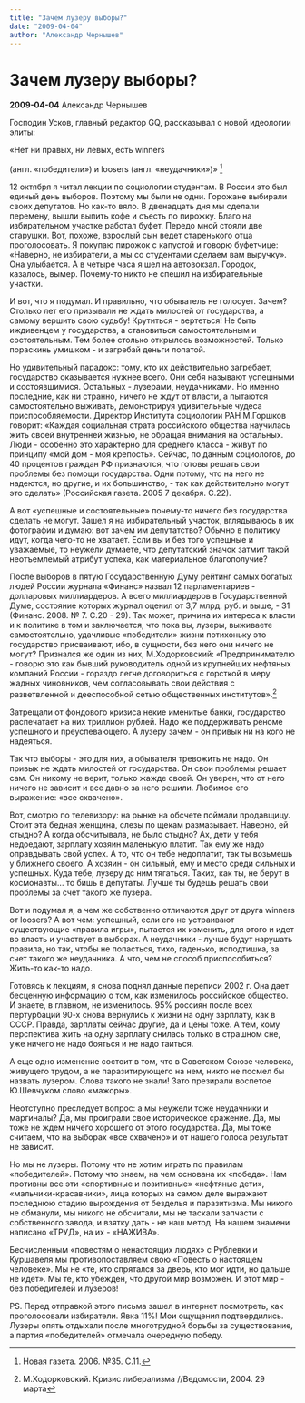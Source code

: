 ```yaml
---
title: "Зачем лузеру выборы?"
date: "2009-04-04"
author: "Александр Чернышев"
---
```


# Зачем лузеру выборы?

**2009-04-04** Александр Чернышев

Господин Усков, главный редактор GQ, рассказывал о новой идеологии элиты:

«Нет ни правых, ни левых, есть winners

(англ. «победители») и loosers (англ. «неудачники»)» [^1]

12 октября я читал лекции по социологии студентам. В России это был единый день выборов. Поэтому мы были не одни. Горожане выбирали своих депутатов. Но как-то вяло. В двенадцать дня мы сделали перемену, вышли выпить кофе и съесть по пирожку. Благо на избирательном участке работал буфет. Передо мной стояли две старушки. Вот, похоже, взрослый сын ведет старенького отца проголосовать. Я покупаю пирожок с капустой и говорю буфетчице: «Наверно, не избиратели, а мы со студентами сделаем вам выручку». Она улыбается. А в четыре часа я шел на автовокзал. Городок, казалось, вымер. Почему-то никто не спешил на избирательные участки.

И вот, что я подумал. И правильно, что обыватель не голосует. Зачем? Столько лет его призывали не ждать милостей от государства, а самому вершить свою судьбу! Крутиться - вертеться! Не быть иждивенцем у государства, а становиться самостоятельным и состоятельным. Тем более столько открылось возможностей. Только пораскинь умишком - и загребай деньги лопатой.

Но удивительный парадокс: тому, кто их действительно загребает, государство оказывается нужнее всего. Они себя называют успешными и состоявшимися. Остальных - лузерами, неудачниками. Но именно последние, как ни странно, ничего не ждут от власти, а пытаются самостоятельно выживать, демонстрируя удивительные чудеса приспособляемости. Директор Института социологии РАН М.Горшков говорит: «Каждая социальная страта российского общества научилась жить своей внутренней жизнью, не обращая внимания на остальных. Люди - особенно это характерно для среднего класса - живут по принципу «мой дом - моя крепость». Сейчас, по данным социологов, до 40 процентов граждан РФ признаются, что готовы решать свои проблемы без помощи государства. Одни потому, что на него не надеются, но другие, и их большинство, - так как действительно могут это сделать» (Российская газета. 2005 7 декабря. С.22).

А вот «успешные и состоятельные» почему-то ничего без государства сделать не могут. Зашел я на избирательный участок, вглядываюсь в их фотографии и думаю: вот зачем им депутатство? Обычно в политику идут, когда чего-то не хватает. Если вы и без того успешные и уважаемые, то неужели думаете, что депутатский значок затмит такой неотъемлемый атрибут успеха, как материальное благополучие?

После выборов в пятую Государственную Думу рейтинг самых богатых людей России журнала «Финанс» назвал 12 парламентариев - долларовых миллиардеров. А всего миллиардеров в Государственной Думе, состояние которых журнал оценил от 3,7 млрд. руб. и выше, - 31 (Финанс. 2008. № 7. С.20 - 29). Так может, причина их интереса к власти и к политике в том и заключается, что пока вы, лузеры, выживаете самостоятельно, удачливые «победители» жизни потихоньку это государство присваивают, ибо, в сущности, без него они ничего не могут? Признался же один из них, М.Ходорковский: «Предпринимателю - говорю это как бывший руководитель одной из крупнейших нефтяных компаний России - гораздо легче договориться с горсткой в меру жадных чиновников, чем согласовывать свои действия с разветвленной и дееспособной сетью общественных институтов».[^2]

Затрещали от фондового кризиса некие именитые банки, государство распечатает на них триллион рублей. Надо же поддерживать реноме успешного и преуспевающего. А лузеру зачем - он привык ни на кого не надеяться.

Так что выборы - это для них, а обывателя тревожить не надо. Он привык не ждать милостей от государства. Он свои проблемы решает сам. Он никому не верит, только жажде своей. Он уверен, что от него ничего не зависит и все давно за него решили. Любимое его выражение: «все схвачено».

Вот, смотрю по телевизору: на рынке на обсчете поймали продавщицу. Стоит эта бедная женщина, слезы по щекам размазывает. Наверно, ей стыдно? А когда обсчитывала, не было стыдно? Ах, дети у тебя недоедают, зарплату хозяин маленькую платит. Так ему же надо оправдывать свой успех. А то, что он тебе недоплатит, так ты возьмешь у ближнего своего. А хозяин - он сильный, ему и место среди сильных и успешных. Куда тебе, лузеру дс ним тягаться. Таких, как ты, не берут в космонавты... то бишь в депутаты. Лучше ты будешь решать свои проблемы за счет такого же лузера.

Вот и подумал я, а чем же собственно отличаются друг от друга winners от loosers? А вот чем: успешный, если его не устраивают существующие «правила игры», пытается их изменить, для этого и идет во власть и участвует в выборах. А неудачники - лучше будут нарушать правила, но так, чтобы не попасться, тихо, гаденько, исподтишка, за счет такого же неудачника. А что, чем не способ приспособиться? Жить-то как-то надо.

Готовясь к лекциям, я снова поднял данные переписи 2002 г. Она дает бесценную информацию о том, как изменилось российское общество. И знаете, в главном, не изменилось. 95% россиян после всех пертурбаций 90-х снова вернулись к жизни на одну зарплату, как в СССР. Правда, зарплаты сейчас другие, да и цены тоже. А тем, кому перспектива жить на одну зарплату снилась только в страшном сне, уже ничего не надо бояться и не надо таиться.

А еще одно изменение состоит в том, что в Советском Союзе человека, живущего трудом, а не паразитирующего на нем, никто не посмел бы назвать лузером. Слова такого не знали! Зато презирали воспетое Ю.Шевчуком слово «мажоры».

Неотступно преследует вопрос: а мы неужели тоже неудачники и маргиналы? Да, мы проиграли свое историческое сражение. Да, мы тоже не ждем ничего хорошего от этого государства. Да, мы тоже считаем, что на выборах «все схвачено» и от нашего голоса результат не зависит.

Но мы не лузеры. Потому что не хотим играть по правилам «победителей». Потому что знаем, на чем основана их «победа». Нам противны все эти «спортивные и позитивные» «нефтяные дети», «мальчики-красавчики», лица которых на самом деле выражают последнюю стадию вырождения от безделья и паразитизма. Мы никого не обманули, мы никого не обсчитали, мы не таскали запчасти с собственного завода, и взятку дать - не наш метод. На нашем знамени написано «ТРУД», на их - «НАЖИВА».

Бесчисленным «повестям о ненастоящих людях» с Рублевки и Куршавеля мы противопоставляем свою «Повесть о настоящем человеке». Мы не «те, кто спрятался за дверь, кто мог идти, но дальше не идет». Мы те, кто убежден, что другой мир возможен. И этот мир - без победителей и лузеров!

PS. Перед отправкой этого письма зашел в интернет посмотреть, как проголосовали избиратели. Явка 11%! Мои ощущения подтвердились. Лузеры опять отдыхали после многотрудной борьбы за существование, а партия «победителей» отмечала очередную победу.

[^1]: Новая газета. 2006. №35. С.11.

[^2]: М.Ходорковский. Кризис либерализма //Ведомости, 2004. 29 марта